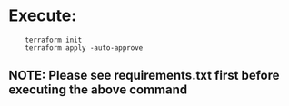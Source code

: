 # Execute: 
        terraform init
        terraform apply -auto-approve


## NOTE: Please see requirements.txt first before executing the above command
